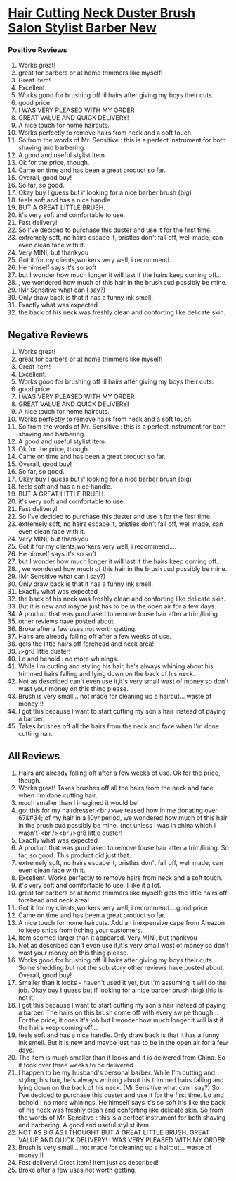 # [Hair Cutting Neck Duster Brush Salon Stylist Barber New](https://products.checkmycream.com/products/Hair-Cutting-Neck-Duster-Brush-Salon-Stylist-Barber-New.html)

### Positive Reviews

<ol>
      <li>Works great!</li>
      <li>great for barbers or at home trimmers like myself!</li>
      <li>Great Item!</li>
      <li>Excellent.  </li>
      <li>Works good for brushing off lil hairs after giving my boys their cuts.</li>
      <li>good price</li>
      <li>I WAS VERY PLEASED WITH MY ORDER</li>
      <li>GREAT VALUE AND QUICK DELIVERY!  </li>
      <li>A nice touch for home haircuts.</li>
      <li>Works perfectly to remove hairs from neck and a soft touch.</li>
      <li>So from the words of Mr. Sensitive : this is a perfect instrument for both shaving and barbering.</li>
      <li>A good and useful stylist item.</li>
      <li>Ok for the price, though.</li>
      <li>Came on time and has been a great product so far.</li>
      <li>Overall, good buy!</li>
      <li>So far, so good.  </li>
      <li>Okay buy I guess but if looking for a nice barber brush (big)</li>
      <li>feels soft and has a nice handle.</li>
      <li>BUT A GREAT LITTLE BRUSH.</li>
      <li>it&#x27;s very soft and comfortable to use.</li>
      <li>Fast delivery!</li>
      <li>So I&#x27;ve decided to purchase this duster and use it for the first time.</li>
      <li>extremely soft, no hairs escape it, bristles don&#x27;t fall off, well made, can even clean face with it.</li>
      <li>Very MINI, but thankyou</li>
      <li>Got it for my clients,workers very well,  i recommend....</li>
      <li>He himself says it&#x27;s so soft</li>
      <li>but I wonder how much longer it will last if the hairs keep coming off...</li>
      <li>, we wondered how much of this hair in the brush cud possibly be mine.</li>
      <li>(Mr Sensitive what can I say?)</li>
      <li>Only draw back is that it has a funny ink smell.</li>
      <li>Exactly what was expected</li>
      <li>the back of his neck was freshly clean and conforting like delicate skin.</li>
</ol>


<h2>Negative Reviews</h2>
<ol>
<li> Works great!</li>
<li> great for barbers or at home trimmers like myself!</li>
<li> Great Item!</li>
<li> Excellent.  </li>
<li> Works good for brushing off lil hairs after giving my boys their cuts.</li>
<li> good price</li>
<li> I WAS VERY PLEASED WITH MY ORDER</li>
<li> GREAT VALUE AND QUICK DELIVERY!  </li>
<li> A nice touch for home haircuts.</li>
<li> Works perfectly to remove hairs from neck and a soft touch.</li>
<li> So from the words of Mr. Sensitive : this is a perfect instrument for both shaving and barbering.</li>
<li> A good and useful stylist item.</li>
<li> Ok for the price, though.</li>
<li> Came on time and has been a great product so far.</li>
<li> Overall, good buy!</li>
<li> So far, so good.  </li>
<li> Okay buy I guess but if looking for a nice barber brush (big)</li>
<li> feels soft and has a nice handle.</li>
<li> BUT A GREAT LITTLE BRUSH.</li>
<li> it&#x27;s very soft and comfortable to use.</li>
<li> Fast delivery!</li>
<li> So I&#x27;ve decided to purchase this duster and use it for the first time.</li>
<li> extremely soft, no hairs escape it, bristles don&#x27;t fall off, well made, can even clean face with it.</li>
<li> Very MINI, but thankyou</li>
<li> Got it for my clients,workers very well,  i recommend....</li>
<li> He himself says it&#x27;s so soft</li>
<li> but I wonder how much longer it will last if the hairs keep coming off...</li>
<li> , we wondered how much of this hair in the brush cud possibly be mine.</li>
<li> (Mr Sensitive what can I say?)</li>
<li> Only draw back is that it has a funny ink smell.</li>
<li> Exactly what was expected</li>
<li> the back of his neck was freshly clean and conforting like delicate skin.</li>
<li> But it is new and maybe just has to be in the open air for a few days.</li>
<li> A product that was purchased to remove loose hair after a trim/lining.</li>
<li> other reviews have posted about.</li>
<li> Broke after a few uses not worth getting.</li>
<li> Hairs are already falling off after a few weeks of use.  </li>
<li> gets the little hairs off forehead and neck area!</li>
<li> /&gt;gr8 little duster!</li>
<li> Lo and behold : no more whinings.</li>
<li> While I&#x27;m cutting and styling his hair, he&#x27;s always whining about his trimmed hairs falling and lying down on the back of his neck.</li>
<li> Not as described can&#x27;t even use it,it&#x27;s very small wast of money.so don&#x27;t wast your money on this thing please.</li>
<li> Brush is very small... not made for cleaning up a haircut... waste of money!!!</li>
<li> I got this because I want to start cutting my son&#x27;s hair instead of paying a barber.</li>
<li> Takes brushes off all the hairs from the neck and face when I&#x27;m done cutting hair.</li>
</ol>

<h2>All Reviews</h2>

<ol>
    <li> Hairs are already falling off after a few weeks of use.  Ok for the price, though.</li>
    <li> Works great! Takes brushes off all the hairs from the neck and face when I&#x27;m done cutting hair.</li>
    <li> much smaller than I imagined it would be!</li>
    <li> got this for my hairdresser.&lt;br /&gt;we teased how in me donating over 67&amp;#34; of my hair in a 10yr period, we wondered how much of this hair in the brush cud possibly be mine. {not unless i was in china which i wasn&#x27;t}&lt;br /&gt;&lt;br /&gt;gr8 little duster!</li>
    <li> Exactly what was expected</li>
    <li> A product that was purchased to remove loose hair after a trim/lining. So far, so good.  This product did just that.</li>
    <li> extremely soft, no hairs escape it, bristles don&#x27;t fall off, well made, can even clean face with it.</li>
    <li> Excellent.  Works perfectly to remove hairs from neck and a soft touch.</li>
    <li> it&#x27;s very soft and comfortable to use. I like it a lot.</li>
    <li> great for barbers or at home trimmers like myself! gets the little hairs off forehead and neck area!</li>
    <li> Got it for my clients,workers very well,  i recommend....good price</li>
    <li> Came on time and has been a great product so far.</li>
    <li> A nice touch for home haircuts. Add an inexpensive cape from Amazon to keep snips from itching your customers.</li>
    <li> Item seemed larger than it appeared. Very MINI, but thankyou</li>
    <li> Not as described can&#x27;t even use it,it&#x27;s very small wast of money.so don&#x27;t wast your money on this thing please.</li>
    <li> Works good for brushing off lil hairs after giving my boys their cuts. Some shedding but not the sob story other reviews have posted about. Overall, good buy!</li>
    <li> Smaller than it looks - haven&#x27;t used it yet, but I&#x27;m assuming it will do the job. Okay buy I guess but if looking for a nice barber brush (big) this is not it.</li>
    <li> I got this because I want to start cutting my son&#x27;s hair instead of paying a barber. The hairs on this brush come off with every swipe though... For the price, it does it&#x27;s job but I wonder how much longer it will last if the hairs keep coming off...</li>
    <li> feels soft and has a nice handle. Only draw back is that it has a funny ink smell. But it is new and maybe just has to be in the open air for a few days.</li>
    <li> The item is much smaller than it looks and it is delivered from China. So it took over three weeks to be delivered</li>
    <li> I happen to be my husband&#x27;s personal barber. While I&#x27;m cutting and styling his hair, he&#x27;s always whining about his trimmed hairs falling and lying down on the back of his neck. (Mr Sensitive what can I say?) So I&#x27;ve decided to purchase this duster and use it for the first time. Lo and behold : no more whinings. He himself says it&#x27;s so soft it&#x27;s like the back of his neck was freshly clean and conforting like delicate skin. So from the words of Mr. Sensitive : this is a perfect instrument for both shaving and barbering. A good and useful stylist item.</li>
    <li> NOT AS BIG AS I THOUGHT BUT A GREAT LITTLE BRUSH. GREAT VALUE AND QUICK DELIVERY!  I WAS VERY PLEASED WITH MY ORDER</li>
    <li> Brush is very small... not made for cleaning up a haircut... waste of money!!!</li>
    <li> Fast delivery! Great Item! Item just as described!</li>
    <li> Broke after a few uses not worth getting.</li>
</ol>




